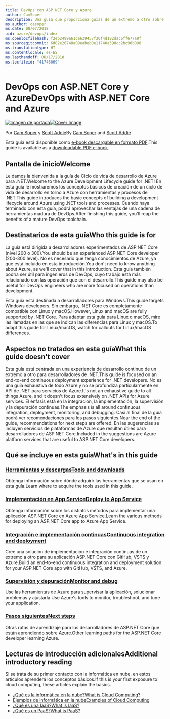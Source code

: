 ```yaml
---
title: DevOps con ASP.NET Core y Azure
author: CamSoper
description: Una guía que proporciona guías de un extremo a otro sobre cómo crear una canalización de DevOps para una aplicación ASP.NET Core hospedada en Azure.
ms.author: casoper
ms.date: 08/07/2018
uid: azure/devops/index
ms.openlocfilehash: f2eb2499a61ce639457f30f4d182dac6ff677a0f
ms.sourcegitcommit: 6d02e26748a09eabeb0e11740a398cc2bc90b098
ms.translationtype: HT
ms.contentlocale: es-ES
ms.lasthandoff: 08/17/2018
ms.locfileid: "41746069"
---
```

# <a name="devops-with-aspnet-core-and-azure"></a><span data-ttu-id="855c0-103">DevOps con ASP.NET Core y Azure</span><span class="sxs-lookup"><span data-stu-id="855c0-103">DevOps with ASP.NET Core and Azure</span></span>

<span data-ttu-id="855c0-104">[![Imagen de portada](./media/cover-large.png)](https://aka.ms/devopsbook)</span><span class="sxs-lookup"><span data-stu-id="855c0-104">[![Cover Image](./media/cover-large.png)](https://aka.ms/devopsbook)</span></span>

<span data-ttu-id="855c0-105">Por [Cam Soper](https://twitter.com/camsoper) y [Scott Addie](https://twitter.com/scottaddie)</span><span class="sxs-lookup"><span data-stu-id="855c0-105">By [Cam Soper](https://twitter.com/camsoper) and [Scott Addie](https://twitter.com/scottaddie)</span></span>

<span data-ttu-id="855c0-106">Esta guía está disponible como [e-book descargable en formato PDF](https://aka.ms/devopsbook).</span><span class="sxs-lookup"><span data-stu-id="855c0-106">This guide is available as a [downloadable PDF e-book](https://aka.ms/devopsbook).</span></span>

## <a name="welcome"></a><span data-ttu-id="855c0-107">Pantalla de inicio</span><span class="sxs-lookup"><span data-stu-id="855c0-107">Welcome</span></span> 

<span data-ttu-id="855c0-108">Le damos la bienvenida a la guía de Ciclo de vida de desarrollo de Azure para .NET.</span><span class="sxs-lookup"><span data-stu-id="855c0-108">Welcome to the Azure Development Lifecycle guide for .NET!</span></span> <span data-ttu-id="855c0-109">En esta guía le mostraremos los conceptos básicos de creación de un ciclo de vida de desarrollo en torno a Azure con herramientas y procesos de .NET.</span><span class="sxs-lookup"><span data-stu-id="855c0-109">This guide introduces the basic concepts of building a development lifecycle around Azure using .NET tools and processes.</span></span> <span data-ttu-id="855c0-110">Cuando haya terminado con esta guía, podrá aprovechar las ventajas de una cadena de herramientas madura de DevOps.</span><span class="sxs-lookup"><span data-stu-id="855c0-110">After finishing this guide, you'll reap the benefits of a mature DevOps toolchain.</span></span>

## <a name="who-this-guide-is-for"></a><span data-ttu-id="855c0-111">Destinatarios de esta guía</span><span class="sxs-lookup"><span data-stu-id="855c0-111">Who this guide is for</span></span>

<span data-ttu-id="855c0-112">La guía está dirigida a desarrolladores experimentados de ASP.NET Core (nivel 200 o 300).</span><span class="sxs-lookup"><span data-stu-id="855c0-112">You should be an experienced ASP.NET Core developer (200-300 level).</span></span> <span data-ttu-id="855c0-113">No es necesario que tenga conocimientos de Azure, ya que está incluido en esta introducción.</span><span class="sxs-lookup"><span data-stu-id="855c0-113">You don't need to know anything about Azure, as we'll cover that in this introduction.</span></span> <span data-ttu-id="855c0-114">Esta guía también podría ser útil para ingenieros de DevOps, cuyo trabajo está más relacionado con las operación que con el desarrollo.</span><span class="sxs-lookup"><span data-stu-id="855c0-114">This guide may also be useful for DevOps engineers who are more focused on operations than development.</span></span>

<span data-ttu-id="855c0-115">Esta guía está destinada a desarrolladores para Windows.</span><span class="sxs-lookup"><span data-stu-id="855c0-115">This guide targets Windows developers.</span></span> <span data-ttu-id="855c0-116">Sin embargo, .NET Core es completamente compatible con Linux y macOS.</span><span class="sxs-lookup"><span data-stu-id="855c0-116">However, Linux and macOS are fully supported by .NET Core.</span></span> <span data-ttu-id="855c0-117">Para adaptar esta guía para Linux o macOS, mire las llamadas en las que se indican las diferencias para Linux y macOS.</span><span class="sxs-lookup"><span data-stu-id="855c0-117">To adapt this guide for Linux/macOS, watch for callouts for Linux/macOS differences.</span></span>

## <a name="what-this-guide-doesnt-cover"></a><span data-ttu-id="855c0-118">Aspectos no tratados en esta guía</span><span class="sxs-lookup"><span data-stu-id="855c0-118">What this guide doesn't cover</span></span>

<span data-ttu-id="855c0-119">Esta guía está centrada en una experiencia de desarrollo continuo de un extremo a otro para desarrolladores de .NET.</span><span class="sxs-lookup"><span data-stu-id="855c0-119">This guide is focused on an end-to-end continuous deployment experience for .NET developers.</span></span> <span data-ttu-id="855c0-120">No es una guía exhaustiva de todo Azure y no se profundiza particularmente en API de .NET para servicios de Azure.</span><span class="sxs-lookup"><span data-stu-id="855c0-120">It's not an exhaustive guide to all things Azure, and it doesn't focus extensively on .NET APIs for Azure services.</span></span> <span data-ttu-id="855c0-121">El énfasis está en la integración, la implementación, la supervisión y la depuración continuas.</span><span class="sxs-lookup"><span data-stu-id="855c0-121">The emphasis is all around continuous integration, deployment, monitoring, and debugging.</span></span> <span data-ttu-id="855c0-122">Casi al final de la guía podrá ver recomendaciones para los pasos siguientes.</span><span class="sxs-lookup"><span data-stu-id="855c0-122">Near the end of the guide, recommendations for next steps are offered.</span></span> <span data-ttu-id="855c0-123">En las sugerencias se incluyen servicios de plataformas de Azure que resultan útiles para desarrolladores de ASP.NET Core.</span><span class="sxs-lookup"><span data-stu-id="855c0-123">Included in the suggestions are Azure platform services that are useful to ASP.NET Core developers.</span></span>

## <a name="whats-in-this-guide"></a><span data-ttu-id="855c0-124">Qué se incluye en esta guía</span><span class="sxs-lookup"><span data-stu-id="855c0-124">What's in this guide</span></span>

### <a name="tools-and-downloadsxrefazuredevopstools-and-downloads"></a>[<span data-ttu-id="855c0-125">Herramientas y descargas</span><span class="sxs-lookup"><span data-stu-id="855c0-125">Tools and downloads</span></span>](xref:azure/devops/tools-and-downloads)

<span data-ttu-id="855c0-126">Obtenga información sobre dónde adquirir las herramientas que se usan en esta guía.</span><span class="sxs-lookup"><span data-stu-id="855c0-126">Learn where to acquire the tools used in this guide.</span></span>

### <a name="deploy-to-app-servicexrefazuredevopsdeploy-to-app-service"></a>[<span data-ttu-id="855c0-127">Implementación en App Service</span><span class="sxs-lookup"><span data-stu-id="855c0-127">Deploy to App Service</span></span>](xref:azure/devops/deploy-to-app-service)

<span data-ttu-id="855c0-128">Obtenga información sobre los distintos métodos para implementar una aplicación ASP.NET Core en Azure App Service.</span><span class="sxs-lookup"><span data-stu-id="855c0-128">Learn the various methods for deploying an ASP.NET Core app to Azure App Service.</span></span>

### <a name="continuous-integration-and-deploymentxrefazuredevopscicd"></a>[<span data-ttu-id="855c0-129">Integración e implementación continuas</span><span class="sxs-lookup"><span data-stu-id="855c0-129">Continuous integration and deployment</span></span>](xref:azure/devops/cicd)

<span data-ttu-id="855c0-130">Cree una solución de implementación e integración continuas de un extremo a otro para su aplicación ASP.NET Core con GitHub, VSTS y Azure.</span><span class="sxs-lookup"><span data-stu-id="855c0-130">Build an end-to-end continuous integration and deployment solution for your ASP.NET Core app with GitHub, VSTS, and Azure.</span></span>

### <a name="monitor-and-debugxrefazuredevopsmonitor"></a>[<span data-ttu-id="855c0-131">Supervisión y depuración</span><span class="sxs-lookup"><span data-stu-id="855c0-131">Monitor and debug</span></span>](xref:azure/devops/monitor)

<span data-ttu-id="855c0-132">Use las herramientas de Azure para supervisar la aplicación, solucionar problemas y ajustarla.</span><span class="sxs-lookup"><span data-stu-id="855c0-132">Use Azure's tools to monitor, troubleshoot, and tune your application.</span></span>

### <a name="next-stepsxrefazuredevopsnext-steps"></a>[<span data-ttu-id="855c0-133">Pasos siguientes</span><span class="sxs-lookup"><span data-stu-id="855c0-133">Next steps</span></span>](xref:azure/devops/next-steps)

<span data-ttu-id="855c0-134">Otras rutas de aprendizaje para los desarrolladores de ASP.NET Core que están aprendiendo sobre Azure.</span><span class="sxs-lookup"><span data-stu-id="855c0-134">Other learning paths for the ASP.NET Core developer learning Azure.</span></span>

## <a name="additional-introductory-reading"></a><span data-ttu-id="855c0-135">Lecturas de introducción adicionales</span><span class="sxs-lookup"><span data-stu-id="855c0-135">Additional introductory reading</span></span>

<span data-ttu-id="855c0-136">Si se trata de su primer contacto con la informática en nube, en estos artículos aprenderá los conceptos básicos.</span><span class="sxs-lookup"><span data-stu-id="855c0-136">If this is your first exposure to cloud computing, these articles explain the basics.</span></span>

* [<span data-ttu-id="855c0-137">¿Qué es la informática en la nube?</span><span class="sxs-lookup"><span data-stu-id="855c0-137">What is Cloud Computing?</span></span>](https://azure.microsoft.com/overview/what-is-cloud-computing/)
* [<span data-ttu-id="855c0-138">Ejemplos de informática en la nube</span><span class="sxs-lookup"><span data-stu-id="855c0-138">Examples of Cloud Computing</span></span>](https://azure.microsoft.com/overview/examples-of-cloud-computing/)
* [<span data-ttu-id="855c0-139">¿Qué es una IaaS?</span><span class="sxs-lookup"><span data-stu-id="855c0-139">What is IaaS?</span></span>](https://azure.microsoft.com/overview/what-is-iaas/)
* [<span data-ttu-id="855c0-140">¿Qué es un PaaS?</span><span class="sxs-lookup"><span data-stu-id="855c0-140">What is PaaS?</span></span>](https://azure.microsoft.com/overview/what-is-paas/)
